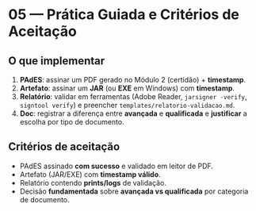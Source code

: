 # 05 — Prática Guiada e Critérios de Aceitação

## O que implementar
1. **PAdES**: assinar um PDF gerado no Módulo 2 (certidão) + **timestamp**.
2. **Artefato**: assinar um **JAR** (ou **EXE** em Windows) com **timestamp**.
3. **Relatório**: validar em ferramentas (Adobe Reader, `jarsigner -verify`, `signtool verify`) e preencher `templates/relatorio-validacao.md`.
4. **Doc**: registrar a diferença entre **avançada** e **qualificada** e **justificar** a escolha por tipo de documento.

## Critérios de aceitação
- PAdES assinado **com sucesso** e validado em leitor de PDF.
- Artefato (JAR/EXE) com **timestamp válido**.
- Relatório contendo **prints/logs** de validação.
- Decisão **fundamentada** sobre **avançada vs qualificada** por categoria de documento.